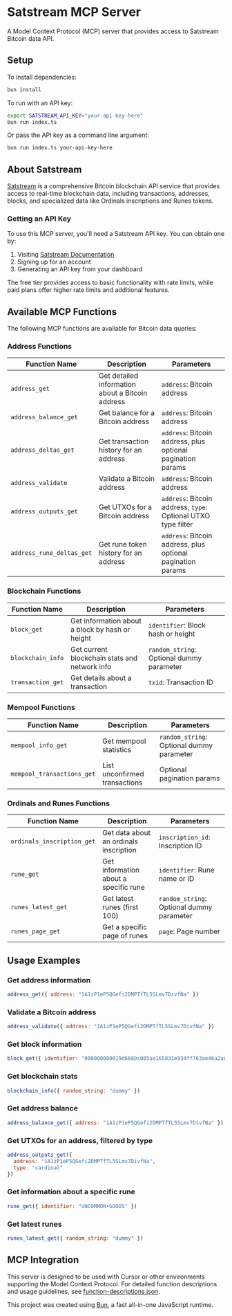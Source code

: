 # Satstream MCP Server

A Model Context Protocol (MCP) server that provides access to Satstream Bitcoin data API.

## Setup

To install dependencies:

```bash
bun install
```

To run with an API key:

```bash
export SATSTREAM_API_KEY="your-api-key-here"
bun run index.ts
```

Or pass the API key as a command line argument:

```bash
bun run index.ts your-api-key-here
```

## About Satstream

[Satstream](https://www.satstream.io) is a comprehensive Bitcoin blockchain API service that provides access to real-time blockchain data, including transactions, addresses, blocks, and specialized data like Ordinals inscriptions and Runes tokens.

### Getting an API Key

To use this MCP server, you'll need a Satstream API key. You can obtain one by:

1. Visiting [Satstream Documentation](https://docs.satstream.io)
2. Signing up for an account
3. Generating an API key from your dashboard

The free tier provides access to basic functionality with rate limits, while paid plans offer higher rate limits and additional features.

## Available MCP Functions

The following MCP functions are available for Bitcoin data queries:

### Address Functions
| Function Name | Description | Parameters |
|---------------|-------------|------------|
| `address_get` | Get detailed information about a Bitcoin address | `address`: Bitcoin address |
| `address_balance_get` | Get balance for a Bitcoin address | `address`: Bitcoin address |
| `address_deltas_get` | Get transaction history for an address | `address`: Bitcoin address, plus optional pagination params |
| `address_validate` | Validate a Bitcoin address | `address`: Bitcoin address |
| `address_outputs_get` | Get UTXOs for a Bitcoin address | `address`: Bitcoin address, `type`: Optional UTXO type filter |
| `address_rune_deltas_get` | Get rune token history for an address | `address`: Bitcoin address, plus optional pagination params |

### Blockchain Functions
| Function Name | Description | Parameters |
|---------------|-------------|------------|
| `block_get` | Get information about a block by hash or height | `identifier`: Block hash or height |
| `blockchain_info` | Get current blockchain stats and network info | `random_string`: Optional dummy parameter |
| `transaction_get` | Get details about a transaction | `txid`: Transaction ID |

### Mempool Functions
| Function Name | Description | Parameters |
|---------------|-------------|------------|
| `mempool_info_get` | Get mempool statistics | `random_string`: Optional dummy parameter |
| `mempool_transactions_get` | List unconfirmed transactions | Optional pagination params |

### Ordinals and Runes Functions
| Function Name | Description | Parameters |
|---------------|-------------|------------|
| `ordinals_inscription_get` | Get data about an ordinals inscription | `inscription_id`: Inscription ID |
| `rune_get` | Get information about a specific rune | `identifier`: Rune name or ID |
| `runes_latest_get` | Get latest runes (first 100) | `random_string`: Optional dummy parameter |
| `runes_page_get` | Get a specific page of runes | `page`: Page number |

## Usage Examples

### Get address information
```javascript
address_get({ address: "1A1zP1eP5QGefi2DMPTfTL5SLmv7DivfNa" })
```

### Validate a Bitcoin address
```javascript
address_validate({ address: "1A1zP1eP5QGefi2DMPTfTL5SLmv7DivfNa" })
```

### Get block information
```javascript
block_get({ identifier: "000000000019d6689c085ae165831e934ff763ae46a2a6c172b3f1b60a8ce26f" })
```

### Get blockchain stats
```javascript
blockchain_info({ random_string: "dummy" })
```

### Get address balance
```javascript
address_balance_get({ address: "1A1zP1eP5QGefi2DMPTfTL5SLmv7DivfNa" })
```

### Get UTXOs for an address, filtered by type
```javascript
address_outputs_get({ 
  address: "1A1zP1eP5QGefi2DMPTfTL5SLmv7DivfNa",
  type: "cardinal"
})
```

### Get information about a specific rune
```javascript
rune_get({ identifier: "UNCOMMON•GOODS" })
```

### Get latest runes
```javascript
runes_latest_get({ random_string: "dummy" })
```

## MCP Integration

This server is designed to be used with Cursor or other environments supporting the Model Context Protocol. For detailed function descriptions and usage guidelines, see [function-descriptions.json](./function-descriptions.json).

This project was created using [Bun](https://bun.sh), a fast all-in-one JavaScript runtime.
